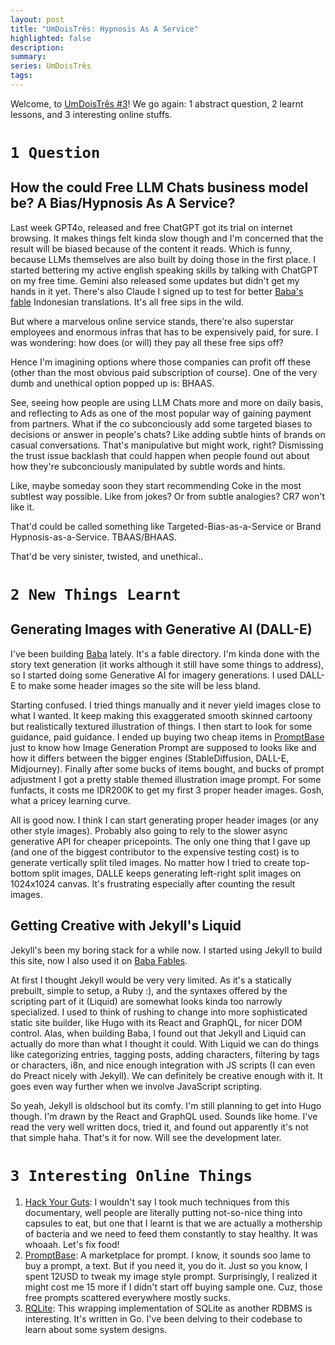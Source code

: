 ```yaml
---
layout: post
title: "UmDoisTrês: Hypnosis As A Service"
highlighted: false
description:
summary:
series: UmDoisTrês
tags:
---
```


Welcome, to [UmDoisTrês #3](/posts/?series=umdoistr%C3%AAs)! We go again: 1 abstract question, 2 learnt lessons, and 3 interesting online stuffs.

# `1 Question`
## How the could Free LLM Chats business model be? A Bias/Hypnosis As A Service?

Last week GPT4o, released and free ChatGPT got its trial on internet browsing. It makes things felt kinda slow though and I'm concerned that the result will be biased because of the content it reads. Which is funny, because LLMs themselves are also built by doing those in the first place. I started bettering my active english speaking skills by talking with ChatGPT on my free time. Gemini also released some updates but didn't get my hands in it yet. There's also Claude I signed up to test for better [Baba's fable](https://avrebarra.github.io/baba) Indonesian translations. It's all free sips in the wild.

But where a marvelous online service stands, there're also superstar employees and enormous infras that has to be expensively paid, for sure. I was wondering: how does (or will) they pay all these free sips off?

Hence I'm imagining options where those companies can profit off these (other than the most obvious paid subscription of course). One of the very dumb and unethical option popped up is: BHAAS.

See, seeing how people are using LLM Chats more and more on daily basis, and reflecting to Ads as one of the most popular way of gaining payment from partners. What if the co subconciously add some targeted biases to decisions or answer in people's chats? Like adding subtle hints of brands on casual conversations. That's manipulative but might work, right? Dismissing the trust issue backlash that could happen when people found out about how they're subconciously manipulated by subtle words and hints.

Like, maybe someday soon they start recommending Coke in the most subtlest way possible. Like from jokes? Or from subtle analogies? CR7 won't like it.

That'd could be called something like Targeted-Bias-as-a-Service or Brand Hypnosis-as-a-Service. TBAAS/BHAAS.

That'd be very sinister, twisted, and unethical.. 

# `2 New Things Learnt`
## Generating Images with Generative AI (DALL-E)

I've been building [Baba](https://avrebarra.github.io/baba) lately. It's a fable directory. I'm kinda done with the story text generation (it works although it still have some things to address), so I started doing some Generative AI for imagery generations. I used DALL-E to make some header images so the site will be less bland.

Starting confused. I tried things manually and it never yield images close to what I wanted. It keep making this exaggerated smooth skinned cartoony but realistically textured illustration of things. I then start to look for some guidance, paid guidance. I ended up buying two cheap items in [PromptBase](https://promptbase.com/) just to know how Image Generation Prompt are supposed to looks like and how it differs between the bigger engines (StableDiffusion, DALL-E, Midjourney). Finally after some bucks of items bought, and bucks of prompt adjustment I got a pretty stable themed illustration image prompt. For some funfacts, it costs me IDR200K to get my first 3 proper header images. Gosh, what a pricey learning curve.

All is good now. I think I can start generating proper header images (or any other style images). Probably also going to rely to the slower async generative API for cheaper pricepoints. The only one thing that I gave up (and one of the biggest contributor to the expensive testing cost) is to generate vertically split tiled images. No matter how I tried to create top-bottom split images, DALLE keeps generating left-right split images on 1024x1024 canvas. It's frustrating especially after counting the result images.

## Getting Creative with Jekyll's Liquid

Jekyll's been my boring stack for a while now. I started using Jekyll to build this site, now I also used it on [Baba Fables](https://avrebarra.github.io/baba).

At first I thought Jekyll would be very very limited. As it's a statically prebuilt, simple to setup, a Ruby :), and the syntaxes offered by the scripting part of it (Liquid) are somewhat looks kinda too narrowly specialized. I used to think of rushing to change into more sophisticated static site builder, like Hugo with its React and GraphQL, for nicer DOM control. Alas, when building Baba, I found out that Jekyll and Liquid can actually do more than what I thought it could. With Liquid we can do things like categorizing entries, tagging posts, adding characters, filtering by tags or characters, i8n, and nice enough integration with JS scripts (I can even do Preact nicely with Jekyll). We can definitely be creative enough with it. It goes even way further when we involve JavaScript scripting.

So yeah, Jekyll is oldschool but its comfy. I'm still planning to get into Hugo though. I'm drawn by the React and GraphQL used. Sounds like home. I've read the very well written docs, tried it, and found out apparently it's not that simple haha. That's it for now. Will see the development later.

# `3 Interesting Online Things`

1. [Hack Your Guts](https://www.imdb.com/title/tt31316096/): I wouldn't say I took much techniques from this documentary, well people are literally putting not-so-nice thing into capsules to eat, but one that I learnt is that we are actually a mothership of bacteria and we need to feed them constantly to stay healthy. It was whoaah. Let's fix food!
2. [PromptBase](https://promptbase.com/): A marketplace for prompt. I know, it sounds soo lame to buy a prompt, a text. But if you need it, you do it. Just so you know, I spent 12USD to tweak my image style prompt. Surprisingly, I realized it might cost me 15 more if I didn't start off buying sample one. Cuz, those free prompts scattered everywhere mostly sucks.
3. [RQLite](https://rqlite.io/): This wrapping implementation of SQLite as another RDBMS is interesting. It's written in Go. I've been delving to their codebase to learn about some system designs.